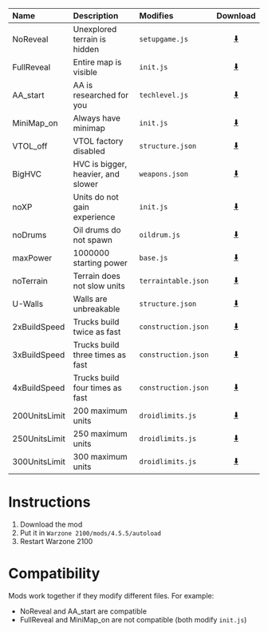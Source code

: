 Name          |Description                         |Modifies             |Download
:-------------|:-----------------------------------|:--------------------|:------:
NoReveal      | Unexplored terrain is hidden       | `setupgame.js`      | [⬇️](https://github.com/aco4/mods-wz2100/raw/main/files/NoReveal)
FullReveal    | Entire map is visible              | `init.js`           | [⬇️](https://github.com/aco4/mods-wz2100/raw/main/files/FullReveal)
AA_start      | AA is researched for you           | `techlevel.js`      | [⬇️](https://github.com/aco4/mods-wz2100/raw/main/files/AA_start)
MiniMap_on    | Always have minimap                | `init.js`           | [⬇️](https://github.com/aco4/mods-wz2100/raw/main/files/MiniMap_on)
VTOL_off      | VTOL factory disabled              | `structure.json`    | [⬇️](https://github.com/aco4/mods-wz2100/raw/main/files/VTOL_off)
BigHVC        | HVC is bigger, heavier, and slower | `weapons.json`      | [⬇️](https://github.com/aco4/mods-wz2100/raw/main/files/BigHVC)
noXP          | Units do not gain experience       | `init.js`           | [⬇️](https://github.com/aco4/mods-wz2100/raw/main/files/noXP)
noDrums       | Oil drums do not spawn             | `oildrum.js`        | [⬇️](https://github.com/aco4/mods-wz2100/raw/main/files/noDrums)
maxPower      | 1000000 starting power             | `base.js`           | [⬇️](https://github.com/aco4/mods-wz2100/raw/main/files/maxPower)
noTerrain     | Terrain does not slow units        | `terraintable.json` | [⬇️](https://github.com/aco4/mods-wz2100/raw/main/files/noTerrain)
U-Walls       | Walls are unbreakable              | `structure.json`    | [⬇️](https://github.com/aco4/mods-wz2100/raw/main/files/U-Walls)
2xBuildSpeed  | Trucks build twice as fast         | `construction.json` | [⬇️](https://github.com/aco4/mods-wz2100/raw/main/files/2xBuildSpeed)
3xBuildSpeed  | Trucks build three times as fast   | `construction.json` | [⬇️](https://github.com/aco4/mods-wz2100/raw/main/files/3xBuildSpeed)
4xBuildSpeed  | Trucks build four times as fast    | `construction.json` | [⬇️](https://github.com/aco4/mods-wz2100/raw/main/files/4xBuildSpeed)
200UnitsLimit | 200 maximum units                  | `droidlimits.js`    | [⬇️](https://github.com/aco4/mods-wz2100/raw/main/files/200UnitsLimit)
250UnitsLimit | 250 maximum units                  | `droidlimits.js`    | [⬇️](https://github.com/aco4/mods-wz2100/raw/main/files/250UnitsLimit)
300UnitsLimit | 300 maximum units                  | `droidlimits.js`    | [⬇️](https://github.com/aco4/mods-wz2100/raw/main/files/300UnitsLimit)

# Instructions
1. Download the mod
2. Put it in `Warzone 2100/mods/4.5.5/autoload`
3. Restart Warzone 2100

# Compatibility
Mods work together if they modify different files. For example:
- NoReveal and AA_start are compatible
- FullReveal and MiniMap_on are not compatible (both modify `init.js`)
